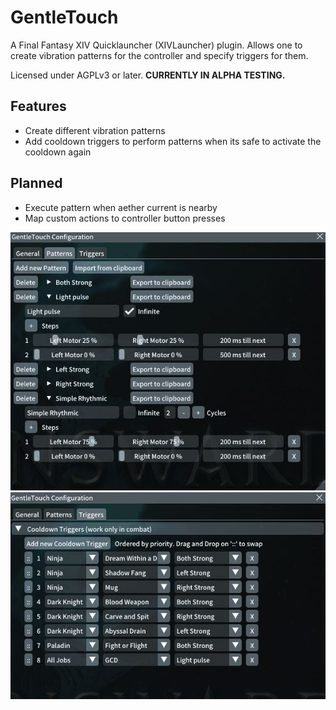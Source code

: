 ﻿# GentleTouch

A Final Fantasy XIV Quicklauncher (XIVLauncher) plugin.
Allows one to create vibration patterns for the controller and specify triggers for them.

Licensed under AGPLv3 or later.
**CURRENTLY IN ALPHA TESTING.**

## Features

- Create different vibration patterns
- Add cooldown triggers to perform patterns when its safe to activate the cooldown again

## Planned

- Execute pattern when aether current is nearby
- Map custom actions to controller button presses

![Pattern Window](docs/patternWindow.jpg)
![Trigger Window](docs/triggerWindow.jpg)



